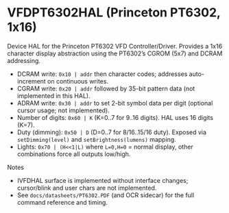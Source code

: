 # VFDPT6302HAL (Princeton PT6302, 1x16)

Device HAL for the Princeton PT6302 VFD Controller/Driver. Provides a 1x16 character display abstraction using the PT6302’s CGROM (5x7) and DCRAM addressing.

- DCRAM write: `0x10 | addr` then character codes; addresses auto-increment on continuous writes.
- CGRAM write: `0x20 | addr` followed by 35-bit pattern data (not implemented in this HAL).
- ADRAM write: `0x30 | addr` to set 2-bit symbol data per digit (optional cursor usage; not implemented).
- Number of digits: `0x60 | K` (K=0..7 for 9..16 digits). HAL uses 16 digits (K=7).
- Duty (dimming): `0x50 | D` (D=0..7 for 8/16..15/16 duty). Exposed via `setDimming(level)` and `setBrightness(lumens)` mapping.
- Lights: `0x70 | (H<<1|L)` where `L=0,H=0` = normal display, other combinations force all outputs low/high.

Notes
- IVFDHAL surface is implemented without interface changes; cursor/blink and user chars are not implemented.
- See `docs/datasheets/PT6302.PDF` (and OCR sidecar) for the full command reference and timing.
